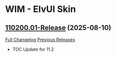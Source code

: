 # WIM - ElvUI Skin

## [110200.01-Release](https://github.com/fubaWoW/WIM_ElvUI_Skin/tree/110200.01-Release) (2025-08-10)
[Full Changelog](https://github.com/fubaWoW/WIM_ElvUI_Skin/compare/110107.01-Release...110200.01-Release) [Previous Releases](https://github.com/fubaWoW/WIM_ElvUI_Skin/releases)

- TOC Update for 11.2  
